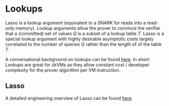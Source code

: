 # Lookups
Lasso is a lookup argument (equivalent to a SNARK for reads into a read-only memory). Lookup arguments allow the prover to convince the verifier that a (committed) set of values $Q$ is a subset of a lookup table $T$. Lasso is a special lookup argument with highly desirable asymptotic costs largely correlated to the number of queries $Q$ rather than the length of of the table $T$.

A conversational background on lookups can be found [here](https://a16zcrypto.com/posts/article/building-on-lasso-and-jolt/). In short: Lookups are great for zkVMs as they allow constant cost / developer complexity for the prover algorithm per VM instruction.

## Lasso
A detailed engineering overview of Lasso can be found [here](https://www.youtube.com/watch?v=iDcXj9Vx3zY).
